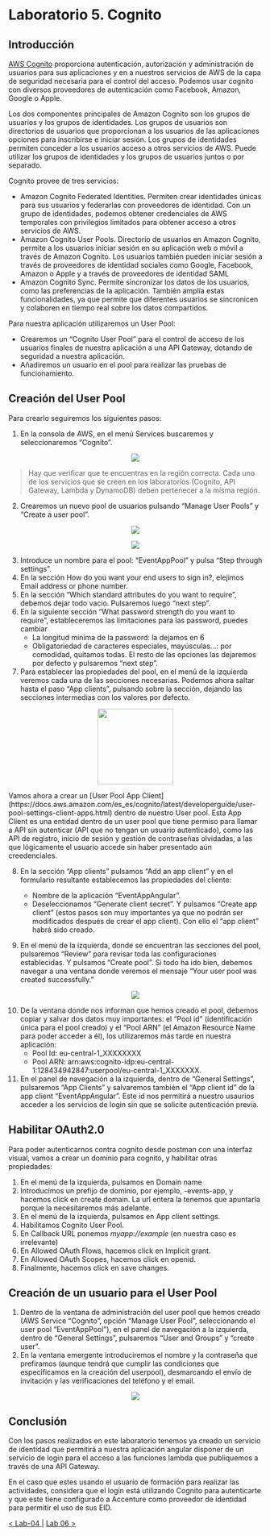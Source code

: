 # Laboratorio 5. Cognito

## Introducción

[AWS Cognito](https://docs.aws.amazon.com/es_es/cognito/?id=docs_gateway) proporciona autenticación, autorización y administración de usuarios para sus aplicaciones y en a nuestros servicios de AWS de la capa de seguridad necesaria para el control del acceso. Podemos usar cognito con diversos proveedores de autenticación como Facebook, Amazon, Google o Apple.

Los dos componentes principales de Amazon Cognito son los grupos de usuarios y los grupos de identidades. Los grupos de usuarios son directorios de usuarios que proporcionan a los usuarios de las aplicaciones opciones para inscribirse e iniciar sesión. Los grupos de identidades permiten conceder a los usuarios acceso a otros servicios de AWS. Puede utilizar los grupos de identidades y los grupos de usuarios juntos o por separado.

Cognito provee de tres servicios:
-	Amazon Cognito Federated Identities. Permiten crear identidades únicas para sus usuarios y federarlas con proveedores de identidad. Con un grupo de identidades, podemos obtener credenciales de AWS temporales con privilegios limitados para obtener acceso a otros servicios de AWS.
-	Amazon Cognito User Pools. Directorio de usuarios en Amazon Cognito, permite a los usuarios iniciar sesión en su aplicación web o móvil a través de Amazon Cognito. Los usuarios también pueden iniciar sesión a través de proveedores de identidad sociales como Google, Facebook, Amazon o Apple y a través de proveedores de identidad SAML
-	Amazon Cognito Sync. Permite sincronizar los datos de los usuarios, como las preferencias de la aplicación. También amplía estas funcionalidades, ya que permite que diferentes usuarios se sincronicen y colaboren en tiempo real sobre los datos compartidos.

Para nuestra aplicación utilizaremos un User Pool:
-	Crearemos un “Cognito User Pool” para el control de acceso de los usuarios finales de nuestra aplicación a una API Gateway, dotando de seguridad a nuestra aplicación.
-	Añadiremos un usuario en el pool para realizar las pruebas de funcionamiento.

## Creación del User Pool
Para crearlo seguiremos los siguientes pasos:
1.	En la consola de AWS, en el menú Services buscaremos y seleccionaremos “Cognito”.

<p align="center">
  <img src="resources/img_1.png">
</p>

> Hay que verificar que te encuentras en la región correcta. Cada uno de los servicios que se creen en los laboratorios (Cognito, API Gateway, Lambda y DynamoDB) deben pertenecer a la misma región.

2.	Crearemos un nuevo pool de usuarios pulsando “Manage User Pools” y “Create a user pool”.

<p align="center">
  <img src="resources/img_2.png">
</p>

<p align="center">
  <img src="resources/img_3.png">
</p>

3.	Introduce un nombre para el pool: “EventAppPool” y pulsa “Step through settings”.
4.  En la sección How do you want your end users to sign in?, elejimos Email address or phone number.
5.	En la sección “Which standard attributes do you want to require”, debemos dejar todo vacio. Pulsaremos luego “next step”.
6.	En la siguiente sección “What password strength do you want to require”, estableceremos las limitaciones para las password, puedes cambiar
    *	La longitud mínima de la password: la dejamos en 6
    *	Obligatoriedad de caracteres especiales, mayúsculas...: por comodidad, quitamos todas.
El resto de las opciones las dejaremos por defecto y pulsaremos “next step”.
7.	Para establecer las propiedades del pool, en el menú de la izquierda veremos cada una de las secciones necesarias. Podemos ahora saltar hasta el paso “App clients”, pulsando sobre la sección, dejando las secciones intermedias con los valores por defecto.
<p align="center">
  <img src="resources/img_6.png" width="150px">
</p>
Vamos ahora a crear un [User Pool App Client](https://docs.aws.amazon.com/es_es/cognito/latest/developerguide/user-pool-settings-client-apps.html) dentro de nuestro User pool. Esta App Client es una entidad dentro de un user pool que tiene permiso para llamar a API sin autenticar (API que no tengan un usuario autenticado), como las API de registro, inicio de sesión y gestión de contraseñas olvidadas, a las que lógicamente el usuario accede sin haber presentado aún creedenciales.

8. En la sección “App clients” pulsamos “Add an app client” y en el formulario resultante establecemos las propiedades del cliente:
    *	Nombre de la aplicación “EventAppAngular”.
    *	Deseleccionamos “Generate client secret”.
Y pulsamos “Create app client” (estos pasos son muy importantes ya que no podrán ser modificados después de crear el app client). Con ello el “app client” habrá sido creado.

9.	En el menú de la izquierda, donde se encuentran las secciones del pool, pulsaremos “Review” para revisar toda las configuraciones establecidas. Y pulsamos “Create pool”. Si todo ha ido bien, debemos navegar a una ventana donde veremos el mensaje “Your user pool was created successfully.”

<p align="center">
  <img src="resources/img_4.png">
</p>

10.	De la ventana donde nos informan que hemos creado el pool, debemos copiar y salvar dos datos muy importantes: el “Pool id” (identificación única para el pool creado) y el “Pool ARN” (el Amazon Resource Name para poder acceder a él), los utilizaremos más tarde en nuestra aplicación:
    * Pool Id: eu-central-1_XXXXXXXX
    * Pool ARN: arn:aws:cognito-idp:eu-central-1:128434942847:userpool/eu-central-1_XXXXXXX.
11.	En el panel de navegación a la izquierda, dentro de “General Settings”, pulsaremos “App Clients” y salvaremos también el “App client id” de la app client “EventAppAngular”. Este id nos permitirá a nuestro usaurios acceder a los servicios de login sin que se solicite autenticación previa.

## Habilitar OAuth2.0

Para poder autenticarnos contra cognito desde postman con una interfaz visual, vamos a crear un dominio para cognito, y habilitar otras propiedades:

1. En el menú de la izquierda, pulsamos en Domain name
2. Introducimos un prefijo de dominio, por ejemplo, <your-name>-events-app, y hacemos click en create domain. La url entera la tenemos que apuntarla porque la necesitaremos más adelante.
3. En el menú de la izquierda, pulsamos en App client settings.
4. Habilitamos Cognito User Pool.
5. En Callback URL ponemos *myapp://example* (en nuestra caso es irrelevante)
6. En Allowed OAuth Flows, hacemos click en Implicit grant.
7. En Allowed OAuth Scopes, hacemos click en openid.
8. Finalmente, hacemos click en save changes.

## Creación de un usuario para el User Pool

1.	Dentro de la ventana de administración del user pool que hemos creado (AWS Service “Cognito”, opción “Manage User Pool”, seleccionando el user pool “EventAppPool”), en el panel de navegación a la izquierda, dentro de “General Settings”, pulsaremos “User and Groups” y “create user”.
2.	En la ventana emergente introduciremos el nombre y la contraseña que prefiramos (aunque tendrá que cumplir las condiciones que especificamos en la creación del userpool), desmarcando el envío de invitación y las verificaciones del teléfono y el email. 

<p align="center">
  <img src="resources/img_5.png">
</p>

## Conclusión

Con los pasos realizados en este laboratorio tenemos ya creado un servicio de identidad que permitirá a nuestra aplicación angular disponer de un servicio de login para el acceso a las funciones lambda que publiquemos a través de una API Gateway. 

En el caso que estes usando el usuario de formación para realizar las actividades, considera que el login está utilizando Cognito para autenticarte y que este tiene configurado a Accenture como proveedor de identidad para permitir el uso de sus EID.

[< Lab-04 ](../lab-04)  | [Lab 06 >](../lab-06)
